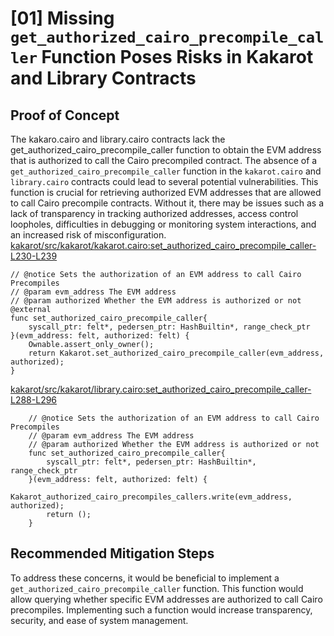 # [01] Missing `get_authorized_cairo_precompile_caller` Function Poses Risks in Kakarot and Library Contracts
## Proof of Concept
The kakaro.cairo and library.cairo contracts lack the get_authorized_cairo_precompile_caller function to obtain the EVM address that is authorized to call the Cairo precompiled contract.
The absence of a `get_authorized_cairo_precompile_caller` function in the `kakarot.cairo` and `library.cairo` contracts could lead to several potential vulnerabilities. This function is crucial for retrieving authorized EVM addresses that are allowed to call Cairo precompile contracts. Without it, there may be issues such as a lack of transparency in tracking authorized addresses, access control loopholes, difficulties in debugging or monitoring system interactions, and an increased risk of misconfiguration. 
[kakarot/src/kakarot/kakarot.cairo:set_authorized_cairo_precompile_caller-L230-L239](https://github.com/kkrt-labs/kakarot/blob/7411a5520e8a00be6f5243a50c160e66ad285563/src/kakarot/kakarot.cairo#L230C1-L239C2)
```cairo
// @notice Sets the authorization of an EVM address to call Cairo Precompiles
// @param evm_address The EVM address
// @param authorized Whether the EVM address is authorized or not
@external
func set_authorized_cairo_precompile_caller{
    syscall_ptr: felt*, pedersen_ptr: HashBuiltin*, range_check_ptr
}(evm_address: felt, authorized: felt) {
    Ownable.assert_only_owner();
    return Kakarot.set_authorized_cairo_precompile_caller(evm_address, authorized);
}

```
[kakarot/src/kakarot/library.cairo:set_authorized_cairo_precompile_caller-L288-L296](https://github.com/kkrt-labs/kakarot/blob/7411a5520e8a00be6f5243a50c160e66ad285563/src/kakarot/library.cairo#L288C1-L296C6)
```cairo
    // @notice Sets the authorization of an EVM address to call Cairo Precompiles
    // @param evm_address The EVM address
    // @param authorized Whether the EVM address is authorized or not
    func set_authorized_cairo_precompile_caller{
        syscall_ptr: felt*, pedersen_ptr: HashBuiltin*, range_check_ptr
    }(evm_address: felt, authorized: felt) {
        Kakarot_authorized_cairo_precompiles_callers.write(evm_address, authorized);
        return ();
    }

```

## Recommended Mitigation Steps
To address these concerns, it would be beneficial to implement a `get_authorized_cairo_precompile_caller` function. This function would allow querying whether specific EVM addresses are authorized to call Cairo precompiles. Implementing such a function would increase transparency, security, and ease of system management.